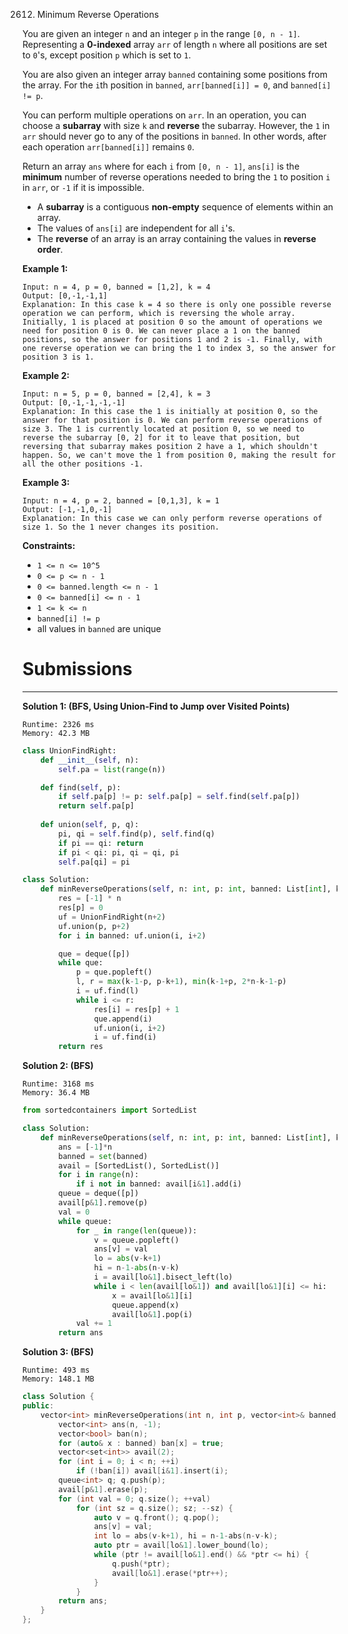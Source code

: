 2612. Minimum Reverse Operations

You are given an integer `n` and an integer `p` in the range `[0, n - 1]`. Representing a **0-indexed** array `arr` of length `n` where all positions are set to `0`'s, except position `p` which is set to `1`.

You are also given an integer array `banned` containing some positions from the array. For the `i`th position in `banned`, `arr[banned[i]] = 0`, and `banned[i] != p`.

You can perform multiple operations on `arr`. In an operation, you can choose a **subarray** with size `k` and **reverse** the subarray. However, the `1` in `arr` should never go to any of the positions in `banned`. In other words, after each operation `arr[banned[i]]` remains `0`.

Return an array `ans` where for each `i` from `[0, n - 1]`, `ans[i]` is the **minimum** number of reverse operations needed to bring the `1` to position `i` in `arr`, or `-1` if it is impossible.

* A **subarray** is a contiguous **non-empty** sequence of elements within an array.
* The values of `ans[i]` are independent for all `i`'s.
* The **reverse** of an array is an array containing the values in **reverse order**.
 

**Example 1:**
```
Input: n = 4, p = 0, banned = [1,2], k = 4
Output: [0,-1,-1,1]
Explanation: In this case k = 4 so there is only one possible reverse operation we can perform, which is reversing the whole array. Initially, 1 is placed at position 0 so the amount of operations we need for position 0 is 0. We can never place a 1 on the banned positions, so the answer for positions 1 and 2 is -1. Finally, with one reverse operation we can bring the 1 to index 3, so the answer for position 3 is 1. 
```

**Example 2:**
```
Input: n = 5, p = 0, banned = [2,4], k = 3
Output: [0,-1,-1,-1,-1]
Explanation: In this case the 1 is initially at position 0, so the answer for that position is 0. We can perform reverse operations of size 3. The 1 is currently located at position 0, so we need to reverse the subarray [0, 2] for it to leave that position, but reversing that subarray makes position 2 have a 1, which shouldn't happen. So, we can't move the 1 from position 0, making the result for all the other positions -1. 
```

**Example 3:**
```
Input: n = 4, p = 2, banned = [0,1,3], k = 1
Output: [-1,-1,0,-1]
Explanation: In this case we can only perform reverse operations of size 1. So the 1 never changes its position.
```

**Constraints:**

* `1 <= n <= 10^5`
* `0 <= p <= n - 1`
* `0 <= banned.length <= n - 1`
* `0 <= banned[i] <= n - 1`
* `1 <= k <= n `
* `banned[i] != p`
* all values in `banned` are unique 

# Submissions
---
**Solution 1: (BFS, Using Union-Find to Jump over Visited Points)**
```
Runtime: 2326 ms
Memory: 42.3 MB
```
```python
class UnionFindRight:
    def __init__(self, n):
        self.pa = list(range(n))

    def find(self, p):
        if self.pa[p] != p: self.pa[p] = self.find(self.pa[p])
        return self.pa[p]
    
    def union(self, p, q):
        pi, qi = self.find(p), self.find(q)
        if pi == qi: return
        if pi < qi: pi, qi = qi, pi
        self.pa[qi] = pi

class Solution:
    def minReverseOperations(self, n: int, p: int, banned: List[int], k: int) -> List[int]:
        res = [-1] * n
        res[p] = 0
        uf = UnionFindRight(n+2)
        uf.union(p, p+2)
        for i in banned: uf.union(i, i+2)

        que = deque([p])
        while que:
            p = que.popleft()
            l, r = max(k-1-p, p-k+1), min(k-1+p, 2*n-k-1-p)
            i = uf.find(l)
            while i <= r:
                res[i] = res[p] + 1
                que.append(i)
                uf.union(i, i+2)
                i = uf.find(i)
        return res
```

**Solution 2: (BFS)**
```
Runtime: 3168 ms
Memory: 36.4 MB
```
```python
from sortedcontainers import SortedList

class Solution:
    def minReverseOperations(self, n: int, p: int, banned: List[int], k: int) -> List[int]:
        ans = [-1]*n
        banned = set(banned)
        avail = [SortedList(), SortedList()]
        for i in range(n): 
            if i not in banned: avail[i&1].add(i)
        queue = deque([p])
        avail[p&1].remove(p)
        val = 0 
        while queue: 
            for _ in range(len(queue)): 
                v = queue.popleft()
                ans[v] = val
                lo = abs(v-k+1)
                hi = n-1-abs(n-v-k)
                i = avail[lo&1].bisect_left(lo)
                while i < len(avail[lo&1]) and avail[lo&1][i] <= hi: 
                    x = avail[lo&1][i]
                    queue.append(x)
                    avail[lo&1].pop(i)
            val += 1
        return ans 
```

**Solution 3: (BFS)**
```
Runtime: 493 ms
Memory: 148.1 MB
```
```c++
class Solution {
public:
    vector<int> minReverseOperations(int n, int p, vector<int>& banned, int k) {
        vector<int> ans(n, -1); 
        vector<bool> ban(n); 
        for (auto& x : banned) ban[x] = true; 
        vector<set<int>> avail(2); 
        for (int i = 0; i < n; ++i) 
            if (!ban[i]) avail[i&1].insert(i); 
        queue<int> q; q.push(p); 
        avail[p&1].erase(p); 
        for (int val = 0; q.size(); ++val) 
            for (int sz = q.size(); sz; --sz) {
                auto v = q.front(); q.pop(); 
                ans[v] = val; 
                int lo = abs(v-k+1), hi = n-1-abs(n-v-k); 
                auto ptr = avail[lo&1].lower_bound(lo); 
                while (ptr != avail[lo&1].end() && *ptr <= hi) {
                    q.push(*ptr); 
                    avail[lo&1].erase(*ptr++); 
                }
            }
        return ans; 
    }
};
```
